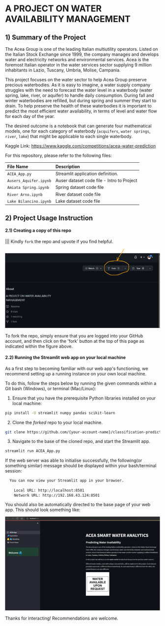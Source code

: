 # A PROJECT ON WATER AVAILABILITY MANAGEMENT


## 1) Summary of the Project
The Acea Group is one of the leading Italian multiutility operators. Listed on the Italian Stock Exchange since 1999, the company manages and develops water and electricity networks and environmental services. Acea is the foremost Italian operator in the water services sector supplying 9 million inhabitants in Lazio, Tuscany, Umbria, Molise, Campania.

This project focuses on the water sector to help Acea Group preserve precious waterbodies. As it is easy to imagine, a water supply company struggles with the need to forecast the water level in a waterbody (water spring, lake, river, or aquifer) to handle daily consumption. During fall and winter waterbodies are refilled, but during spring and summer they start to drain. To help preserve the health of these waterbodies it is important to predict the most efficient water availability, in terms of level and water flow for each day of the year.

The desired outcome is a notebook that can generate four mathematical models, one for each category of waterbody (```acquifers```, ```water springs```, ```river```, ```lake```) that might be applicable to each single waterbody.



Kaggle Link: https://www.kaggle.com/competitions/acea-water-prediction

For this repository, please refer to the following files:

| File Name              | Description                                 |
| :--------------------- | :--------------------                       |
| `ACEA_App.py`          | Streamlit application definition.           |
| `Ausers_Aquifer.ipynb` | Auser dataset code file - Intro to Project  |
| `Amiata Spring.ipynb`  | Spring dataset code file                    |
| `River Arno.ipynb`     | River dataset code file                     |
| `Lake Bilancino.ipynb` | Lake dataset code file                      |


## 2) Project Usage Instruction

#### 2.1) Creating a copy of this repo

||| Kindly ```fork``` the repo and upvote if you find helpful.

![Fork Repo](Datasets/Fork_Repo.png)  

To fork the repo, simply ensure that you are logged into your GitHub account, and then click on the 'fork' button at the top of this page as indicated within the figure above.

#### 2.2) Running the Streamlit web app on your local machine

As a first step to becoming familiar with our web app's functioning, we recommend setting up a running instance on your own local machine.

To do this, follow the steps below by running the given commands within a Git bash (Windows), or terminal (Mac/Linux):

 1. Ensure that you have the prerequisite Python libraries installed on your local machine:

 ```bash
 pip install -U streamlit numpy pandas scikit-learn
 ```

 2. Clone the *forked* repo to your local machine.

 ```bash
 git clone https://github.com/{your-account-name}/classification-predict-streamlit-template.git
 ```  

 3. Navigate to the base of the cloned repo, and start the Streamlit app.

 ```bash
 streamlit run ACEA_App.py
 ```

 If the web server was able to initialise successfully, the following(or something similar) message should be displayed within your bash/terminal session:

```
  You can now view your Streamlit app in your browser.

    Local URL: http://localhost:8501
    Network URL: http://192.168.43.124:8501
```

You should also be automatically directed to the base page of your web app. This should look something like:

![Streamlit base page](Datasets/ACEA_Welcome_Page.png)

Thanks for interacting! Recommendations are welcome.
